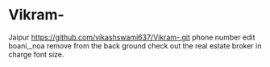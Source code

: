 # Vikram-
Jaipur 
https://github.com/vikashswami637/Vikram-.git phone number edit boani,_noa
remove from the back ground check out the real estate broker in charge font size.
